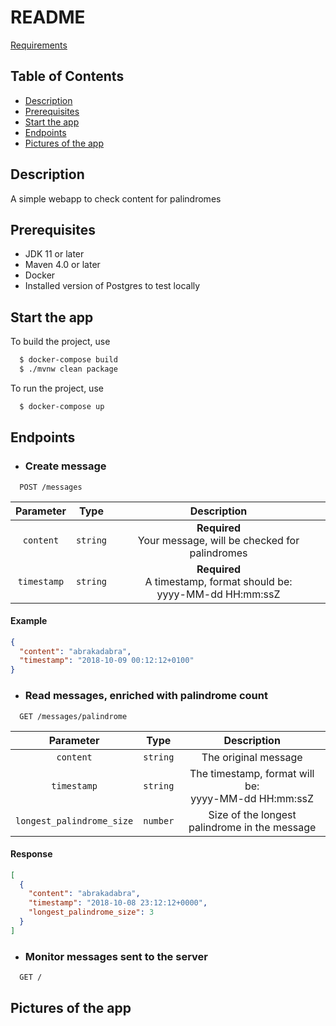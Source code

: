 README
======

[Requirements](Requirements.md)

## Table of Contents

- [Description](#description)
- [Prerequisites](#prerequisites)
- [Start the app](#start-the-app)
- [Endpoints](#endpoints)
- [Pictures of the app](#pictures-of-the-app)

## Description

A simple webapp to check content for palindromes

## Prerequisites

* JDK 11 or later
* Maven 4.0 or later
* Docker
* Installed version of Postgres to test locally

## Start the app

To build the project, use
```bash
  $ docker-compose build
  $ ./mvnw clean package
```

To run the project, use
```bash
  $ docker-compose up
```

## Endpoints

* ### Create message
```http
  POST /messages
```
| Parameter | Type | Description |
| :---: | :---: | :---: |
| `content` | `string` | **Required** <br> Your message, will be checked for palindromes |
| `timestamp` | `string` | **Required** <br> A timestamp, format should be: <br> yyyy-MM-dd HH:mm:ssZ |

#### Example
```json
{
  "content": "abrakadabra",
  "timestamp": "2018-10-09 00:12:12+0100"
}
```

* ### Read messages, enriched with palindrome count
```http
  GET /messages/palindrome
```
| Parameter | Type | Description |
| :---: | :---: | :---: |
| `content` | `string` | The original message |
| `timestamp` | `string` | The timestamp, format will be: <br> yyyy-MM-dd HH:mm:ssZ |
| `longest_palindrome_size` | `number` | Size of the longest palindrome in the message |

#### Response
```json
[
  {   
    "content": "abrakadabra",
    "timestamp": "2018-10-08 23:12:12+0000",
    "longest_palindrome_size": 3
  }
]
```

* ### Monitor messages sent to the server
```http
  GET /
``` 

## Pictures of the app
